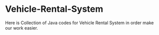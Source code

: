 # Vehicle-Rental-System
Here is Collection of Java codes for Vehicle Rental System in order make our work easier.
